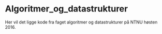 # Algoritmer_og_datastrukturer
Her vil det ligge kode fra faget algoritmer og datastrukturer på NTNU høsten 2016.
